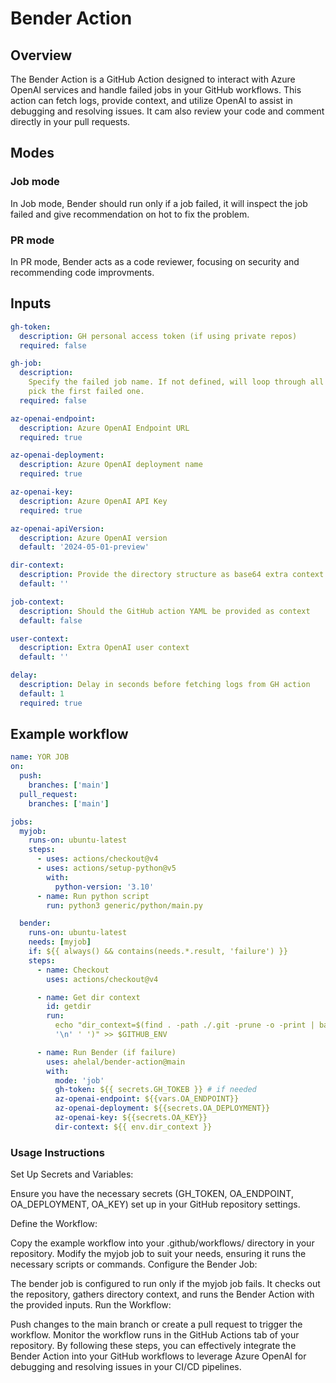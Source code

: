 # Bender Action

## Overview

The Bender Action is a GitHub Action designed to interact with Azure OpenAI
services and handle failed jobs in your GitHub workflows. This action can fetch
logs, provide context, and utilize OpenAI to assist in debugging and resolving
issues. It cam also review your code and comment directly in your pull requests.

## Modes

### Job mode

In Job mode, Bender should run only if a job failed, it will inspect the job
failed and give recommendation on hot to fix the problem.

### PR mode

In PR mode, Bender acts as a code reviewer, focusing on security and
recommending code improvments.

## Inputs

```yml
gh-token:
  description: GH personal access token (if using private repos)
  required: false

gh-job:
  description:
    Specify the failed job name. If not defined, will loop through all jobs and
    pick the first failed one.
  required: false

az-openai-endpoint:
  description: Azure OpenAI Endpoint URL
  required: true

az-openai-deployment:
  description: Azure OpenAI deployment name
  required: true

az-openai-key:
  description: Azure OpenAI API Key
  required: true

az-openai-apiVersion:
  description: Azure OpenAI version
  default: '2024-05-01-preview'

dir-context:
  description: Provide the directory structure as base64 extra context
  default: ''

job-context:
  description: Should the GitHub action YAML be provided as context
  default: false

user-context:
  description: Extra OpenAI user context
  default: ''

delay:
  description: Delay in seconds before fetching logs from GH action
  default: 1
  required: true
```

## Example workflow

```yaml
name: YOR JOB
on:
  push:
    branches: ['main']
  pull_request:
    branches: ['main']

jobs:
  myjob:
    runs-on: ubuntu-latest
    steps:
      - uses: actions/checkout@v4
      - uses: actions/setup-python@v5
        with:
          python-version: '3.10'
      - name: Run python script
        run: python3 generic/python/main.py

  bender:
    runs-on: ubuntu-latest
    needs: [myjob]
    if: ${{ always() && contains(needs.*.result, 'failure') }}
    steps:
      - name: Checkout
        uses: actions/checkout@v4

      - name: Get dir context
        id: getdir
        run:
          echo "dir_context=$(find . -path ./.git -prune -o -print | base64 | tr
          '\n' ' ')" >> $GITHUB_ENV

      - name: Run Bender (if failure)
        uses: ahelal/bender-action@main
        with:
          mode: 'job'
          gh-token: ${{ secrets.GH_TOKEB }} # if needed
          az-openai-endpoint: ${{vars.OA_ENDPOINT}}
          az-openai-deployment: ${{secrets.OA_DEPLOYMENT}}
          az-openai-key: ${{secrets.OA_KEY}}
          dir-context: ${{ env.dir_context }}
```

### Usage Instructions

Set Up Secrets and Variables:

Ensure you have the necessary secrets (GH_TOKEN, OA_ENDPOINT, OA_DEPLOYMENT,
OA_KEY) set up in your GitHub repository settings.

Define the Workflow:

Copy the example workflow into your .github/workflows/ directory in your
repository. Modify the myjob job to suit your needs, ensuring it runs the
necessary scripts or commands. Configure the Bender Job:

The bender job is configured to run only if the myjob job fails. It checks out
the repository, gathers directory context, and runs the Bender Action with the
provided inputs. Run the Workflow:

Push changes to the main branch or create a pull request to trigger the
workflow. Monitor the workflow runs in the GitHub Actions tab of your
repository. By following these steps, you can effectively integrate the Bender
Action into your GitHub workflows to leverage Azure OpenAI for debugging and
resolving issues in your CI/CD pipelines.
